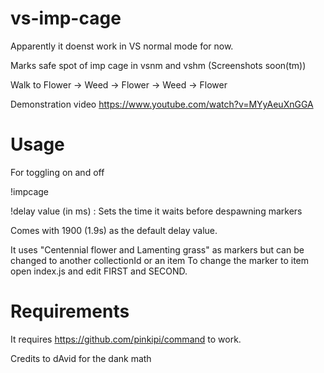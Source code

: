 # vs-imp-cage
Apparently it doenst work in VS normal mode for now.

Marks safe spot of imp cage in vsnm and vshm (Screenshots soon(tm))

Walk to Flower -> Weed -> Flower -> Weed -> Flower

Demonstration video
https://www.youtube.com/watch?v=MYyAeuXnGGA

# Usage
For toggling on and off

!impcage

!delay value (in ms) : Sets the time it waits before despawning markers

Comes with 1900 (1.9s) as the default delay value.

It uses "Centennial flower and Lamenting grass" as markers but can be changed to another collectionId or an item
To change the marker to item open index.js and edit FIRST and SECOND.

# Requirements

It requires https://github.com/pinkipi/command to work.

Credits to dAvid for the dank math
